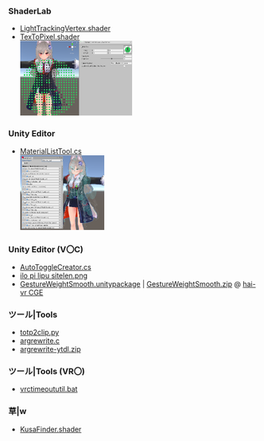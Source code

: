 ### ShaderLab
- [LightTrackingVertex.shader](LightTrackingVertex.shader)
- [TexToPixel.shader](TexToPixel.shader)<br>
[<img src="img/FTSDVxBUUAAwBiB.png" height=150>](img/FTSDVxBUUAAwBiB.png)
### Unity Editor
- [MaterialListTool.cs](MaterialListTool.cs)<br>
[<img src="img/FTM2NR2aAAAz1mJ.png" height=150>](img/FTM2NR2aAAAz1mJ.png)
### Unity Editor (V〇C)
- [AutoToggleCreator.cs](AutoToggleCreator.cs)<br>
- [ilo pi lipu sitelen.png](ilo%20pi%20lipu%20sitelen.png)<br>
- [GestureWeightSmooth.unitypackage](GestureWeightSmooth.unitypackage) | [GestureWeightSmooth.zip](GestureWeightSmooth.zip) @ [hai-vr CGE](https://github.com/hai-vr/combo-gesture-expressions-av3)
### ツール|Tools
- [totp2clip.py](totp2clip.py)<br>
- [argrewrite.c](argrewrite.c)<br>
- [argrewrite-ytdl.zip](argrewrite-ytdl.zip)
### ツール|Tools (VR〇)
- [vrctimeoututil.bat](vrctimeoututil.bat)
### 草|w
- [KusaFinder.shader](KusaFinder.shader)
